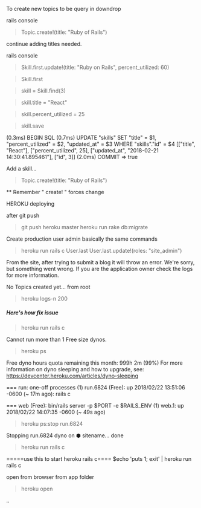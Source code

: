 To create new topics to be query in downdrop

rails console
  > Topic.create!(title: "Ruby of Rails")

 continue adding titles needed.

rails console

  > Skill.first.update!(title: "Ruby on Rails", percent_utilized: 60)

  > Skill.first  

  > skill = Skill.find(3)

  > skill.title = "React"

  > skill.percent_utilized =  25

  > skill.save

  (0.3ms)  BEGIN
  SQL (0.7ms)  UPDATE "skills" SET "title" = $1, "percent_utilized" = $2, "updated_at" = $3 WHERE "skills"."id" = $4  [["title", "React"], ["percent_utilized", 25], ["updated_at", "2018-02-21 14:30:41.895461"], ["id", 3]]
   (2.0ms)  COMMIT
 => true


 Add a skill...

 > Topic.create!(title: "Ruby of Rails")

 ** Remember " create! " forces change


 HEROKU deploying

 after git push
 > git push heroku master
 > heroku run rake db:migrate

Create production user admin  basically the same commands
 > heroku run rails c
 > User.last
 > User.last.update!(roles: "site_admin")

From the site, after trying to submit a blog it will throw an error.
    We're sorry, but something went wrong.
  If you are the application owner check the logs for more information.  

  No Topics created yet...
from root
  > heroku logs-n 200

##### Here's how fix issue #####
>heroku run rails c

Cannot run more than 1 Free size dynos.
>heroku ps

Free dyno hours quota remaining this month: 999h 2m (99%)
For more information on dyno sleeping and how to upgrade, see:
https://devcenter.heroku.com/articles/dyno-sleeping

=== run: one-off processes (1)
run.6824 (Free): up 2018/02/22 13:51:06 -0600 (~ 17m ago): rails c

=== web (Free): bin/rails server -p $PORT -e $RAILS_ENV (1)
web.1: up 2018/02/22 14:07:35 -0600 (~ 49s ago)

>heroku ps:stop run.6824

Stopping run.6824 dyno on ⬢ sitename... done

>heroku run rails c

=====use this to start heroku rails c====
$echo 'puts 1; exit' | heroku run rails c

open from browser
from app folder
>heroku open


















..
